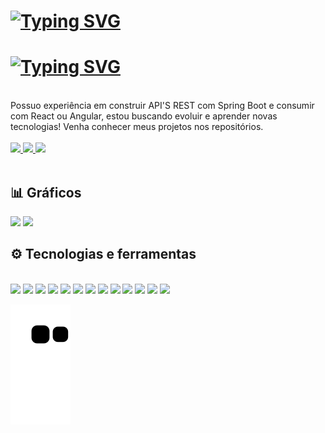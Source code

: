 
# [![Typing SVG](https://readme-typing-svg.herokuapp.com?color=20C997&size=30&center=true&vCenter=true&width=900&lines=Olá%2C+mundo!+Meu+nome+é+Pedro...+)](https://git.io/typing-svg)

# [![Typing SVG](https://readme-typing-svg.herokuapp.com?color=20C997&size=30&center=true&vCenter=true&width=900&lines=Eu+sou+um+Desenvolvedor+Full+Stack+Jr+)](https://git.io/typing-svg)

<br>
Possuo experiência em construir API'S REST com Spring Boot e consumir com  React ou Angular, estou buscando evoluir e aprender novas tecnologias! Venha conhecer meus projetos nos repositórios.

<br>
<br>

<a href="https://www.linkedin.com/in/pedro-borelli-9a64231b9/" target="_blank">
  <img src="https://img.shields.io/badge/LinkedIn-0077B5?style=for-the-badge&logo=linkedin&logoColor=white"></img>
</a> <a href="mailto:borellipedroluiz@gmail.com" target="_blank">
  <img src="https://img.shields.io/badge/Gmail-D14836?style=for-the-badge&logo=gmail&logoColor=white"></img>
</a> <a href="https://wa.me/5512996047094?text=Oi!%20Vi%20seu%20GitHub%20e%20gostaria%20de%20conversar!" target="_blank">
  <img src="https://img.shields.io/badge/WhatsApp-25D366?style=for-the-badge&logo=whatsapp&logoColor=white"></img>
</a> 

<br>
<br>

## 📊 Gráficos

<div>
<img height = "180em" src = "https://github-readme-stats.vercel.app/api?username=pedro-borelli&show_icons=true&theme=apprentice&hide_border=true&bg_color=0D1117&include_all_commits=true&count_private=true"/>
<img height = "180em" src = "https://github-readme-stats.vercel.app/api/top-langs/?username=pedro-borelli&layout=compact&langs_count=7&theme=apprentice&hide_border=true&bg_color=0D1117">
</div>




## ⚙ Tecnologias e ferramentas

<div align="left" style="display: inline_block"><br>
<img style="width: 50px" src="https://cdn.jsdelivr.net/gh/devicons/devicon/icons/git/git-original.svg" /> 
<img style="width: 50px" src="https://cdn.jsdelivr.net/gh/devicons/devicon/icons/java/java-original.svg" />
<img style="width: 50px" src="https://cdn.jsdelivr.net/gh/devicons/devicon/icons/spring/spring-original.svg" />
<img style="width: 50px" src="https://cdn.jsdelivr.net/gh/devicons/devicon/icons/postgresql/postgresql-original.svg" />
<img style="width: 50px" src="https://cdn.jsdelivr.net/gh/devicons/devicon/icons/mysql/mysql-original.svg" />
<img style="width: 50px" src="https://cdn.jsdelivr.net/gh/devicons/devicon/icons/heroku/heroku-plain-wordmark.svg" />
<img style="height: 50px" src="https://cdn.jsdelivr.net/gh/devicons/devicon/icons/html5/html5-plain-wordmark.svg" />
<img style="height: 50px" src="https://cdn.jsdelivr.net/gh/devicons/devicon/icons/css3/css3-plain-wordmark.svg" />
<img style="height: 50px" src="https://cdn.jsdelivr.net/gh/devicons/devicon/icons/javascript/javascript-plain.svg" />
<img style="height: 50px" src="https://cdn.jsdelivr.net/gh/devicons/devicon/icons/bootstrap/bootstrap-plain-wordmark.svg" />
<img style="height: 50px" src="https://cdn.jsdelivr.net/gh/devicons/devicon/icons/angularjs/angularjs-plain.svg" />
<img style="width: 50px" src="https://cdn.jsdelivr.net/gh/devicons/devicon/icons/vscode/vscode-original.svg" />
<img style="width: 50px" src="https://cdn.jsdelivr.net/gh/devicons/devicon/icons/react/react-original.svg" />

![Snake animation](https://github.com/pedro-borelli/pedro-borelli/blob/output/github-contribution-grid-snake.svg)



                                                     

